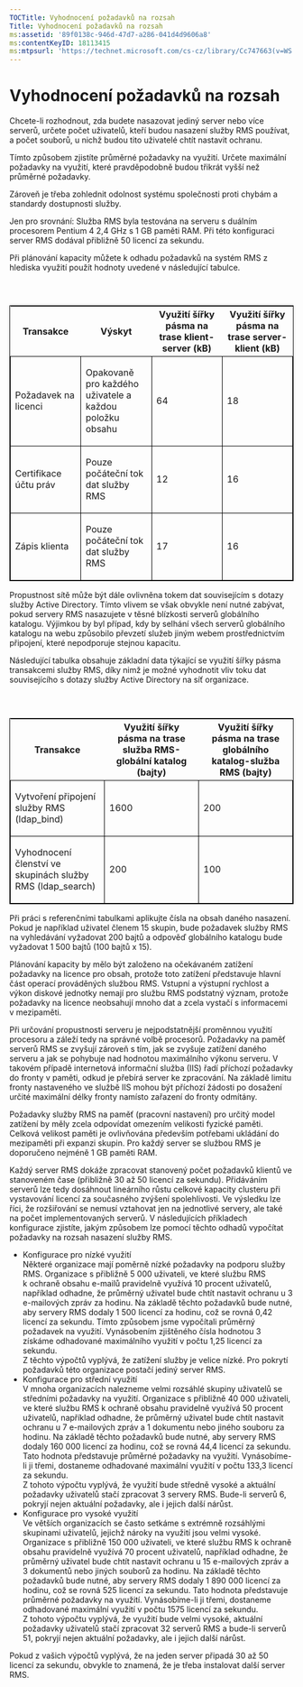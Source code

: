 ```yaml
---
TOCTitle: Vyhodnocení požadavků na rozsah
Title: Vyhodnocení požadavků na rozsah
ms:assetid: '89f0138c-946d-47d7-a286-041d4d9606a8'
ms:contentKeyID: 18113415
ms:mtpsurl: 'https://technet.microsoft.com/cs-cz/library/Cc747663(v=WS.10)'
---
```


Vyhodnocení požadavků na rozsah
===============================

Chcete-li rozhodnout, zda budete nasazovat jediný server nebo více serverů, určete počet uživatelů, kteří budou nasazení služby RMS používat, a počet souborů, u nichž budou tito uživatelé chtít nastavit ochranu.

Tímto způsobem zjistíte průměrné požadavky na využití. Určete maximální požadavky na využití, které pravděpodobně budou třikrát vyšší než průměrné požadavky.

Zároveň je třeba zohlednit odolnost systému společnosti proti chybám a standardy dostupnosti služby.

Jen pro srovnání: Služba RMS byla testována na serveru s duálním procesorem Pentium 4 2,4 GHz s 1 GB paměti RAM. Při této konfiguraci server RMS dodával přibližně 50 licencí za sekundu.

Při plánování kapacity můžete k odhadu požadavků na systém RMS z hlediska využití použít hodnoty uvedené v následující tabulce.

###  

<p> </p>
<table style="border:1px solid black;">
<colgroup>
<col width="25%" />
<col width="25%" />
<col width="25%" />
<col width="25%" />
</colgroup>
<thead>
<tr class="header">
<th>Transakce</th>
<th>Výskyt</th>
<th>Využití šířky pásma na trase klient-server (kB)</th>
<th>Využití šířky pásma na trase server-klient (kB)</th>
</tr>
</thead>
<tbody>
<tr class="odd">
<td style="border:1px solid black;"><p>Požadavek na licenci</p></td>
<td style="border:1px solid black;"><p>Opakovaně pro každého uživatele a každou položku obsahu</p></td>
<td style="border:1px solid black;"><p>64</p></td>
<td style="border:1px solid black;"><p>18</p></td>
</tr>
<tr class="even">
<td style="border:1px solid black;"><p>Certifikace účtu práv</p></td>
<td style="border:1px solid black;"><p>Pouze počáteční tok dat služby RMS</p></td>
<td style="border:1px solid black;"><p>12</p></td>
<td style="border:1px solid black;"><p>16</p></td>
</tr>
<tr class="odd">
<td style="border:1px solid black;"><p>Zápis klienta</p></td>
<td style="border:1px solid black;"><p>Pouze počáteční tok dat služby RMS</p></td>
<td style="border:1px solid black;"><p>17</p></td>
<td style="border:1px solid black;"><p>16</p></td>
</tr>
</tbody>
</table>
  
Propustnost sítě může být dále ovlivněna tokem dat souvisejícím s dotazy služby Active Directory. Tímto vlivem se však obvykle není nutné zabývat, pokud servery RMS nasazujete v těsné blízkosti serverů globálního katalogu. Výjimkou by byl případ, kdy by selhání všech serverů globálního katalogu na webu způsobilo převzetí služeb jiným webem prostřednictvím připojení, které nepodporuje stejnou kapacitu.
  
Následující tabulka obsahuje základní data týkající se využití šířky pásma transakcemi služby RMS, díky nimž je možné vyhodnotit vliv toku dat souvisejícího s dotazy služby Active Directory na síť organizace.
  
###  

<p> </p>
<table style="border:1px solid black;">
<colgroup>
<col width="33%" />
<col width="33%" />
<col width="33%" />
</colgroup>
<thead>
<tr class="header">
<th>Transakce</th>
<th>Využití šířky pásma na trase služba RMS-globální katalog (bajty)</th>
<th>Využití šířky pásma na trase globálního katalog-služba RMS (bajty)</th>
</tr>
</thead>
<tbody>
<tr class="odd">
<td style="border:1px solid black;"><p>Vytvoření připojení služby RMS (ldap_bind)</p></td>
<td style="border:1px solid black;"><p>1600</p></td>
<td style="border:1px solid black;"><p>200</p></td>
</tr>
<tr class="even">
<td style="border:1px solid black;"><p>Vyhodnocení členství ve skupinách služby RMS (ldap_search)</p></td>
<td style="border:1px solid black;"><p>200</p></td>
<td style="border:1px solid black;"><p>100</p></td>
</tr>
</tbody>
</table>
  
Při práci s referenčními tabulkami aplikujte čísla na obsah daného nasazení. Pokud je například uživatel členem 15 skupin, bude požadavek služby RMS na vyhledávání vyžadovat 200 bajtů a odpověď globálního katalogu bude vyžadovat 1 500 bajtů (100 bajtů x 15).
  
Plánování kapacity by mělo být založeno na očekávaném zatížení požadavky na licence pro obsah, protože toto zatížení představuje hlavní část operací prováděných službou RMS. Vstupní a výstupní rychlost a výkon diskové jednotky nemají pro službu RMS podstatný význam, protože požadavky na licence neobsahují mnoho dat a zcela vystačí s informacemi v mezipaměti.
  
Při určování propustnosti serveru je nejpodstatnější proměnnou využití procesoru a záleží tedy na správné volbě procesorů. Požadavky na paměť serverů RMS se zvyšují zároveň s tím, jak se zvyšuje zatížení daného serveru a jak se pohybuje nad hodnotou maximálního výkonu serveru. V takovém případě internetová informační služba (IIS) řadí příchozí požadavky do fronty v paměti, odkud je přebírá server ke zpracování. Na základě limitu fronty nastaveného ve službě IIS mohou být příchozí žádosti po dosažení určité maximální délky fronty namísto zařazení do fronty odmítány.
  
Požadavky služby RMS na paměť (pracovní nastavení) pro určitý model zatížení by měly zcela odpovídat omezením velikosti fyzické paměti. Celková velikost paměti je ovlivňována především potřebami ukládání do mezipaměti při expanzi skupin. Pro každý server se službou RMS je doporučeno nejméně 1 GB paměti RAM.
  
Každý server RMS dokáže zpracovat stanovený počet požadavků klientů ve stanoveném čase (přibližně 30 až 50 licencí za sekundu). Přidáváním serverů lze tedy dosáhnout lineárního růstu celkové kapacity clusteru při vystavování licencí za současného zvýšení spolehlivosti. Ve výsledku lze říci, že rozšiřování se nemusí vztahovat jen na jednotlivé servery, ale také na počet implementovaných serverů. V následujících příkladech konfigurace zjistíte, jakým způsobem lze pomocí těchto odhadů vypočítat požadavky na rozsah nasazení služby RMS.
  
-   Konfigurace pro nízké využití  
    Některé organizace mají poměrně nízké požadavky na podporu služby RMS. Organizace s přibližně 5 000 uživateli, ve které službu RMS k ochraně obsahu e-mailů pravidelně využívá 10 procent uživatelů, například odhadne, že průměrný uživatel bude chtít nastavit ochranu u 3 e-mailových zpráv za hodinu. Na základě těchto požadavků bude nutné, aby servery RMS dodaly 1 500 licencí za hodinu, což se rovná 0,42 licencí za sekundu. Tímto způsobem jsme vypočítali průměrný požadavek na využití. Vynásobením zjištěného čísla hodnotou 3 získáme odhadované maximálního využití v počtu 1,25 licencí za sekundu.  
    Z těchto výpočtů vyplývá, že zatížení služby je velice nízké. Pro pokrytí požadavků této organizace postačí jediný server RMS.  
-   Konfigurace pro střední využití  
    V mnoha organizacích nalezneme velmi rozsáhlé skupiny uživatelů se středními požadavky na využití. Organizace s přibližně 40 000 uživateli, ve které službu RMS k ochraně obsahu pravidelně využívá 50 procent uživatelů, například odhadne, že průměrný uživatel bude chtít nastavit ochranu u 7 e-mailových zpráv a 1 dokumentu nebo jiného souboru za hodinu. Na základě těchto požadavků bude nutné, aby servery RMS dodaly 160 000 licencí za hodinu, což se rovná 44,4 licencí za sekundu. Tato hodnota představuje průměrné požadavky na využití. Vynásobíme-li ji třemi, dostaneme odhadované maximální využití v počtu 133,3 licencí za sekundu.  
    Z tohoto výpočtu vyplývá, že využití bude středně vysoké a aktuální požadavky uživatelů stačí zpracovat 3 servery RMS. Bude-li serverů 6, pokryjí nejen aktuální požadavky, ale i jejich další nárůst.  
-   Konfigurace pro vysoké využití  
    Ve větších organizacích se často setkáme s extrémně rozsáhlými skupinami uživatelů, jejichž nároky na využití jsou velmi vysoké. Organizace s přibližně 150 000 uživateli, ve které službu RMS k ochraně obsahu pravidelně využívá 70 procent uživatelů, například odhadne, že průměrný uživatel bude chtít nastavit ochranu u 15 e-mailových zpráv a 3 dokumentů nebo jiných souborů za hodinu. Na základě těchto požadavků bude nutné, aby servery RMS dodaly 1 890 000 licencí za hodinu, což se rovná 525 licencí za sekundu. Tato hodnota představuje průměrné požadavky na využití. Vynásobíme-li ji třemi, dostaneme odhadované maximální využití v počtu 1575 licencí za sekundu.  
    Z tohoto výpočtu vyplývá, že využití bude velmi vysoké, aktuální požadavky uživatelů stačí zpracovat 32 serverů RMS a bude-li serverů 51, pokryjí nejen aktuální požadavky, ale i jejich další nárůst.
  
Pokud z vašich výpočtů vyplývá, že na jeden server připadá 30 až 50 licencí za sekundu, obvykle to znamená, že je třeba instalovat další server RMS.
